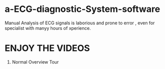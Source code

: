 # a-ECG-diagnostic-System-software
Manual Analysis of ECG signals is laborious and prone to error , even for specialist with manyy hours of xperience.

# ENJOY THE VIDEOS

1) Normal Overview Tour

 
